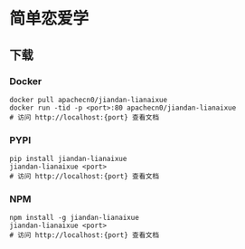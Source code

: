 # 简单恋爱学

## 下载

### Docker

```
docker pull apachecn0/jiandan-lianaixue
docker run -tid -p <port>:80 apachecn0/jiandan-lianaixue
# 访问 http://localhost:{port} 查看文档
```

### PYPI

```
pip install jiandan-lianaixue
jiandan-lianaixue <port>
# 访问 http://localhost:{port} 查看文档
```

### NPM

```
npm install -g jiandan-lianaixue
jiandan-lianaixue <port>
# 访问 http://localhost:{port} 查看文档
```
